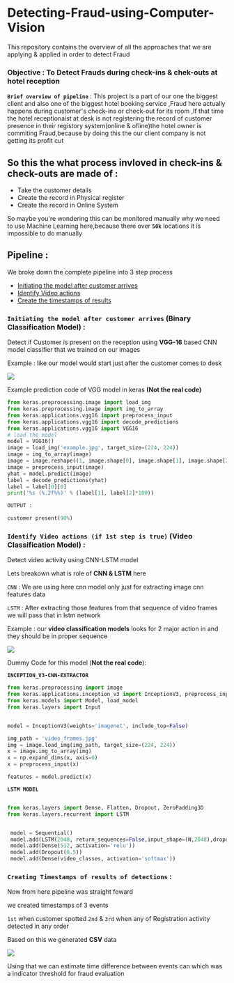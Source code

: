 # Detecting-Fraud-using-Computer-Vision
This repository contains the overview of all the approaches that we are applying & applied in order to detect Fraud

### Objective : To Detect Frauds during check-ins & chek-outs at hotel reception

**`Brief overview of pipeline`**  : This project is a part of our one the biggest client and also one of the biggest hotel booking service ,Fraud here actually happens  during customer's check-ins or check-out for its room ,If that time the hotel receptionaist at desk is not registering the record of customer presence in their registory system(online & ofline)the hotel owner is commiting Fraud,because by doing this the our client company is not getting its profit cut

## So this the what process invloved in check-ins & check-outs are made of :

* Take the customer details
* Create the record in Physical register
* Create the record in Online System

So maybe you're wondering this can be monitored manually why we need to use Machine Learning here,because there over **`50k`** locations it is impossible to do manually

## Pipeline : 

We broke down the complete pipeline into 3 step process

* [Initiating the model after customer arrives]()
* [Identify Video actions]()
* [Create the timestamps of results]()


### `Initiating the model after customer arrives` (Binary Classification Model) :

Detect if Customer is present on the reception using **VGG-16** based CNN model classifier that we trained on our images

Example : like our model would start just after the customer comes to desk

<img src="https://i.imgur.com/ihbQLkl.png" border=0>

Example prediction code of VGG model  in keras **(Not the real code)**

```python
from keras.preprocessing.image import load_img
from keras.preprocessing.image import img_to_array
from keras.applications.vgg16 import preprocess_input
from keras.applications.vgg16 import decode_predictions
from keras.applications.vgg16 import VGG16
# load the model
model = VGG16()
image = load_img('example.jpg', target_size=(224, 224))
image = img_to_array(image)
image = image.reshape((1, image.shape[0], image.shape[1], image.shape[2]))
image = preprocess_input(image)
yhat = model.predict(image)
label = decode_predictions(yhat)
label = label[0][0]
print('%s (%.2f%%)' % (label[1], label[2]*100))

OUTPUT :

customer present(90%)

```

### `Identify Video actions (if 1st step is true)` (Video Classification Model) :

Detect video activity using CNN-LSTM model

Lets breakown what is role of **CNN & LSTM** here

`CNN` : We are using here cnn model only just for extracting image cnn features data

 `LSTM` : After extracting those features from that sequence of video frames we will pass that in lstm network

Example : our **video classification models** looks for 2 major action in and they should be in proper sequence

<img src="https://i.imgur.com/RqKxbf0.png" border=0>



Dummy Code for this model (**Not the real code**):


**`INCEPTION_V3-CNN-EXTRACTOR`**


```python
from keras.preprocessing import image
from keras.applications.inception_v3 import InceptionV3, preprocess_input
from keras.models import Model, load_model
from keras.layers import Input


model = InceptionV3(weights='imagenet', include_top=False)

img_path = 'video_frames.jpg'
img = image.load_img(img_path, target_size=(224, 224))
x = image.img_to_array(img)
x = np.expand_dims(x, axis=0)
x = preprocess_input(x)

features = model.predict(x)


```

**`LSTM MODEL`**

```python

from keras.layers import Dense, Flatten, Dropout, ZeroPadding3D
from keras.layers.recurrent import LSTM


 model = Sequential()
 model.add(LSTM(2048, return_sequences=False,input_shape=(N,2048),dropout=0.5))
 model.add(Dense(512, activation='relu'))
 model.add(Dropout(0.5))
 model.add(Dense(video_classes, activation='softmax'))
```
### `Creating Timestamps of results of detections` :

Now from here pipeline was straight foward  

we created timestamps of 3 events

`1st` when customer spotted
`2nd` & `3rd` when any of Registration activity detected in any order

Based on this we generated **CSV** data

<img src="https://i.imgur.com/9tsEAnc.png" border=0>

Using that we can estimate time difference between events can which was a indicator threshold for fraud evaluation



